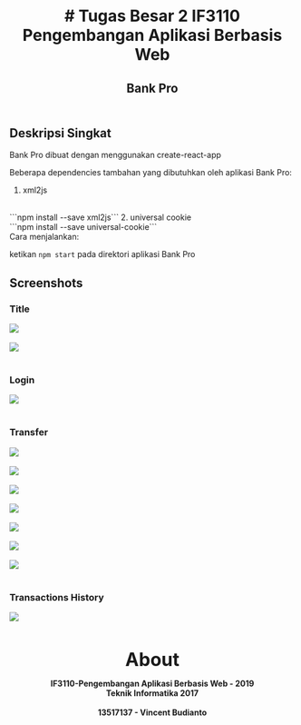 <h1 align="center">
    <b>
        <br>
        # Tugas Besar 2 IF3110 Pengembangan Aplikasi Berbasis Web
        <br>
    </b>
</h1>

<h2 align="center">
    <b>
        Bank Pro
        <br>
        <br>
    </b>
</h2>

## Deskripsi Singkat
Bank Pro dibuat dengan menggunakan create-react-app

Beberapa dependencies tambahan yang dibutuhkan oleh aplikasi Bank Pro:
1. xml2js
<br>
```npm install --save xml2js```
2. universal cookie
<br>
```npm install --save universal-cookie```

<br>
Cara menjalankan:

ketikan ```npm start``` pada direktori aplikasi Bank Pro

## Screenshots

### Title

![](screenshots/title1.png)
<br>
<br>
![](screenshots/title2.png)
<br>
<br>

### Login

![](screenshots/login.png)
<br>
<br>

### Transfer

![](screenshots/transfer1.png)
<br>
<br>
![](screenshots/transfer2.png)
<br>
<br>
![](screenshots/transfer3.png)
<br>
<br>
![](screenshots/transfer4.png)
<br>
<br>
![](screenshots/transfer5.png)
<br>
<br>
![](screenshots/transfer6.png)
<br>
<br>
![](screenshots/transfer7.png)
<br>
<br>

### Transactions History

![](screenshots/transactionsHistory.png)
<br>
<br>

<p align="center">
    <b>
        <br>
        <font size="6">
            About
        </font>
    </b>
</p>

<p align="center">
    <b>
        IF3110-Pengembangan Aplikasi Berbasis Web - 2019
        <br>
        Teknik Informatika 2017
        <br>
        <br>
        13517137 - Vincent Budianto
    </b>
</p>
